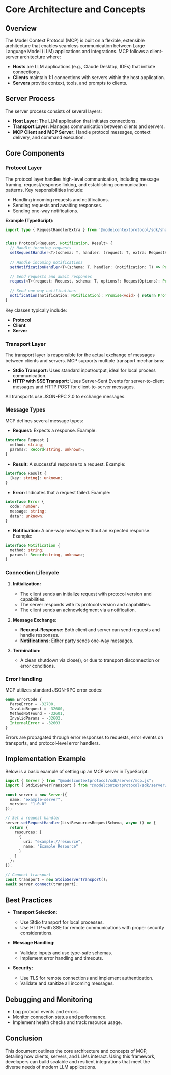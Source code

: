 # Core Architecture and Concepts

## Overview

The Model Context Protocol (MCP) is built on a flexible, extensible architecture that enables seamless communication between Large Language Model (LLM) applications and integrations. MCP follows a client-server architecture where:

- **Hosts** are LLM applications (e.g., Claude Desktop, IDEs) that initiate connections.
- **Clients** maintain 1:1 connections with servers within the host application.
- **Servers** provide context, tools, and prompts to clients.

## Server Process

The server process consists of several layers:

- **Host Layer:** The LLM application that initiates connections.
- **Transport Layer:** Manages communication between clients and servers.
- **MCP Client and MCP Server:** Handle protocol messages, context delivery, and command execution.

## Core Components

### Protocol Layer

The protocol layer handles high-level communication, including message framing, request/response linking, and establishing communication patterns. Key responsibilities include:

- Handling incoming requests and notifications.
- Sending requests and awaiting responses.
- Sending one-way notifications.

**Example (TypeScript):**

```typescript
import type { RequestHandlerExtra } from '@modelcontextprotocol/sdk/shared/protocol.js';


class Protocol<Request, Notification, Result> {
  // Handle incoming requests
  setRequestHandler<T>(schema: T, handler: (request: T, extra: RequestHandlerExtra) => Promise<Result>): void { }
  
  // Handle incoming notifications
  setNotificationHandler<T>(schema: T, handler: (notification: T) => Promise<void>): void { }
  
  // Send requests and await responses
  request<T>(request: Request, schema: T, options?: RequestOptions): Promise<T> { return Promise.resolve({} as T); }
  
  // Send one-way notifications
  notification(notification: Notification): Promise<void> { return Promise.resolve(); }
}
```

Key classes typically include:

- **Protocol**
- **Client**
- **Server**

### Transport Layer

The transport layer is responsible for the actual exchange of messages between clients and servers. MCP supports multiple transport mechanisms:

- **Stdio Transport:** Uses standard input/output, ideal for local process communication.
- **HTTP with SSE Transport:** Uses Server-Sent Events for server-to-client messages and HTTP POST for client-to-server messages.

All transports use JSON-RPC 2.0 to exchange messages.

### Message Types

MCP defines several message types:

- **Request:** Expects a response. Example:

```typescript
interface Request {
  method: string;
  params?: Record<string, unknown>;
}
```

- **Result:** A successful response to a request. Example:

```typescript
interface Result {
  [key: string]: unknown;
}
```

- **Error:** Indicates that a request failed. Example:

```typescript
interface Error {
  code: number;
  message: string;
  data?: unknown;
}
```

- **Notification:** A one-way message without an expected response. Example:

```typescript
interface Notification {
  method: string;
  params?: Record<string, unknown>;
}
```

### Connection Lifecycle

1. **Initialization:**
   - The client sends an initialize request with protocol version and capabilities.
   - The server responds with its protocol version and capabilities.
   - The client sends an acknowledgment via a notification.

2. **Message Exchange:**
   - **Request-Response:** Both client and server can send requests and handle responses.
   - **Notifications:** Either party sends one-way messages.

3. **Termination:**
   - A clean shutdown via close(), or due to transport disconnection or error conditions.

### Error Handling

MCP utilizes standard JSON-RPC error codes:

```typescript
enum ErrorCode {
  ParseError = -32700,
  InvalidRequest = -32600,
  MethodNotFound = -32601,
  InvalidParams = -32602,
  InternalError = -32603
}
```

Errors are propagated through error responses to requests, error events on transports, and protocol-level error handlers.

## Implementation Example

Below is a basic example of setting up an MCP server in TypeScript:

```typescript
import { Server } from "@modelcontextprotocol/sdk/server/mcp.js";
import { StdioServerTransport } from "@modelcontextprotocol/sdk/server/stdio.js";

const server = new Server({
  name: "example-server",
  version: "1.0.0"
});

// Set a request handler
server.setRequestHandler(ListResourcesRequestSchema, async () => {
  return {
    resources: [
      {
        uri: "example://resource",
        name: "Example Resource"
      }
    ]
  };
});

// Connect transport
const transport = new StdioServerTransport();
await server.connect(transport);
```

## Best Practices

- **Transport Selection:**
  - Use Stdio transport for local processes.
  - Use HTTP with SSE for remote communications with proper security considerations.

- **Message Handling:**
  - Validate inputs and use type-safe schemas.
  - Implement error handling and timeouts.

- **Security:**
  - Use TLS for remote connections and implement authentication.
  - Validate and sanitize all incoming messages.

## Debugging and Monitoring

- Log protocol events and errors.
- Monitor connection status and performance.
- Implement health checks and track resource usage.

## Conclusion

This document outlines the core architecture and concepts of MCP, detailing how clients, servers, and LLMs interact. Using this framework, developers can build scalable and resilient integrations that meet the diverse needs of modern LLM applications. 